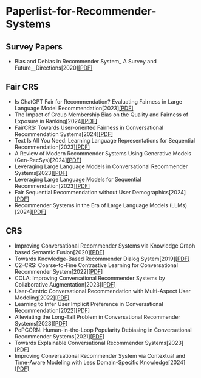 # Paperlist-for-Recommender-Systems

## Survey Papers
* Bias and Debias in Recommender System_ A Survey and Future__Directions[2020][[PDF]](https://dl.acm.org/doi/pdf/10.1145/3564284)
## Fair CRS
* Is ChatGPT Fair for Recommendation? Evaluating Fairness in Large Language Model Recommendation[2023][[PDF]](https://dl.acm.org/doi/pdf/10.1145/3604915.3608860)
* The Impact of Group Membership Bias on the Quality and Fairness of Exposure in Ranking[2024][[PDF]](https://dl.acm.org/doi/pdf/10.1145/3626772.3657752)
* FairCRS: Towards User-oriented Fairness in Conversational Recommendation Systems[2024][[PDF]]()
* Text Is All You Need: Learning Language Representations for Sequential Recommendation[2023][[PDF]](https://dl.acm.org/doi/pdf/10.1145/3580305.3599519)
* A Review of Modern Recommender Systems Using Generative Models (Gen-RecSys)[2024][[PDF]](https://dl.acm.org/doi/pdf/10.1145/3637528.3671474)
* Leveraging Large Language Models in Conversational Recommender Systems[2023][[PDF]](https://arxiv.org/pdf/2305.07961)
* Leveraging Large Language Models for Sequential Recommendation[2023][[PDF]](https://dl.acm.org/doi/pdf/10.1145/3604915.3610639)
* Fair Sequential Recommendation without User Demographics[2024][[PDF]](https://dl.acm.org/doi/pdf/10.1145/3626772.3657703)
* Recommender Systems in the Era of Large Language Models (LLMs)[2024][[PDF]](https://arxiv.org/pdf/2307.02046)
## CRS
* Improving Conversational Recommender Systems via Knowledge Graph based Semantic Fusion[2020][[PDF]](https://dl.acm.org/doi/pdf/10.1145/3394486.3403143)
* Towards Knowledge-Based Recommender Dialog System[2019][[PDF]](https://arxiv.org/pdf/1908.05391)
* C2-CRS: Coarse-to-Fine Contrastive Learning for Conversational Recommender System[2022][[PDF]](https://dl.acm.org/doi/pdf/10.1145/3488560.3498514)
* COLA: Improving Conversational Recommender Systems by Collaborative Augmentation[2023][[PDF]](https://ojs.aaai.org/index.php/AAAI/article/download/25567/25339)
* User-Centric Conversational Recommendation with Multi-Aspect User Modeling[2022][[PDF]](https://dl.acm.org/doi/pdf/10.1145/3477495.3532074)
* Learning to Infer User Implicit Preference in Conversational Recommendation[2022][[PDF]](https://dl.acm.org/doi/pdf/10.1145/3477495.3531844)
* Alleviating the Long-Tail Problem in Conversational Recommender Systems[2023][[PDF]](https://dl.acm.org/doi/pdf/10.1145/3604915.3608812)
* PoPCORN: Human-in-the-Loop Popularity Debiasing in Conversational Recommender Systems[2021][[PDF]](https://dl.acm.org/doi/pdf/10.1145/3459637.3482461)
* Towards Explainable Conversational Recommender Systems[2023][[PDF]](https://dl.acm.org/doi/pdf/10.1145/3539618.3591884)
* Improving Conversational Recommender System via Contextual and Time-Aware Modeling with Less Domain-Specific Knowledge[2024][[PDF]](https://arxiv.org/pdf/2209.11386)

